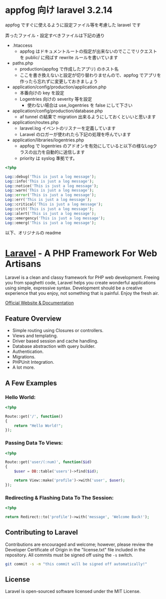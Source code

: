 # appfog 向け laravel 3.2.14

appfog ですぐに使えるように設定ファイル等を考慮した laravel です

弄ったファイル・設定すべきファイルは下記の通り

- .htaccess
  - appfog はドキュメントルートの指定が出来ないのでここでリクエストを public/ に飛ばす rewrite ルールを書いています
- paths.php
  - production(appfog で作成したアプリ) のホスト名
  - ここを書き換えないと設定が切り替わりませんので、appfog でアプリを作ったら忘れずに変更しておきましょう
- application/config/production/application.php
  - 本番向けの key を設定
  - Logentries 向けの severity 等を設定
    - 使わない場合は use_logentries を false にして下さい
- application/config/production/database.php
  - af tunnel の結果で migration 出来るようにしておくといいと思います
- application/routes.php
  - laravel.log イベントのリスナーを定義しています
  - Laravel のロガーが使われたら下記の処理を呼んでいます
- application/libraries/logentries.php
  - appfog で logentries のアドオンを有効にしていると以下の様なLogクラスの出力を自動的に送信します
  - priority は syslog 準拠です。

```php
<?php

Log::debug('This is just a log message');
Log::info('This is just a log message');
Log::notice('This is just a log message');
Log::warn('This is just a log message');
Log::error('This is just a log message');
Log::err('This is just a log message');
Log::critical('This is just a log message');
Log::crit('This is just a log message');
Log::alert('This is just a log message');
Log::emergency('This is just a log message');
Log::emerg('This is just a log message');
```

以下、オリジナルの readme

# [Laravel](http://laravel.com) - A PHP Framework For Web Artisans

Laravel is a clean and classy framework for PHP web development. Freeing you
from spaghetti code, Laravel helps you create wonderful applications using
simple, expressive syntax. Development should be a creative experience that you
enjoy, not something that is painful. Enjoy the fresh air.

[Official Website & Documentation](http://laravel.com)

## Feature Overview

- Simple routing using Closures or controllers.
- Views and templating.
- Driver based session and cache handling.
- Database abstraction with query builder.
- Authentication.
- Migrations.
- PHPUnit Integration.
- A lot more.

## A Few Examples

### Hello World:

```php
<?php

Route::get('/', function()
{
	return "Hello World!";
});
```

### Passing Data To Views:

```php
<?php

Route::get('user/(:num)', function($id)
{
	$user = DB::table('users')->find($id);

	return View::make('profile')->with('user', $user);
});
```

### Redirecting & Flashing Data To The Session:

```php
<?php

return Redirect::to('profile')->with('message', 'Welcome Back!');
```

## Contributing to Laravel

Contributions are encouraged and welcome; however, please review the Developer
Certificate of Origin in the "license.txt" file included in the repository. All
commits must be signed off using the `-s` switch.

```bash
git commit -s -m "this commit will be signed off automatically!"
```

## License

Laravel is open-sourced software licensed under the MIT License.
